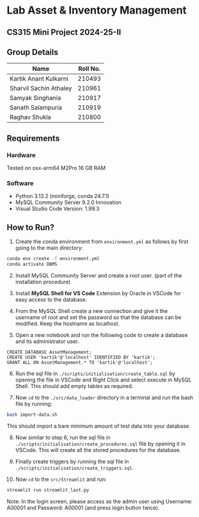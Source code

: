 # Lab Asset & Inventory Management

## CS315 Mini Project 2024-25-II

## Group Details

| Name                   | Roll No. |
| ---------------------- | -------- |
| Kartik Anant Kulkarni  | 210493   |
| Sharvil Sachin Athaley | 210961   |
| Samyak Singhania       | 210917   |
| Sanath Salampuria      | 210919   |
| Raghav Shukla          | 210800   |

## Requirements

### Hardware

Tested on osx-arm64 M2Pro 16 GB RAM

### Software

- Python 3.13.2 (miniforge, conda 24.7.1)
- MySQL Community Server 9.2.0 Innovation
- Visual Studio Code Version: 1.99.3

## How to Run?

1. Create the conda environment from `environment.yml` as follows by first going to the main directory:

```bash
conda env create -f environment.yml
conda activate DBMS
```

2. Install MySQL Community Server and create a root user. (part of the installation procedure)

3. Install **MySQL Shell for VS Code** Extension by Oracle in VSCode for easy access to the database.

4. From the MySQL Shell create a new connection and give it the username of root and set the password so that the database can be modified. Keep the hostname as localhost.

5. Open a new notebook and run the following code to create a database and its administrator user.

```
CREATE DATABASE AssetManagement;
CREATE USER 'kartik'@'localhost' IDENTIFIED BY 'kartik';
GRANT ALL ON AssetManagement.* TO 'kartik'@'localhost';
```

6. Run the sql file in `./scripts/initialisation/create_table.sql` by opening the file in VSCode and Right Click and select execute in MySQL Shell. This should add empty tables as required.

7. Now `cd` to the `./src/data_loader` directory in a terminal and run the bash file by running:

```bash
bash import-data.sh
```

This should import a bare minimum amount of test data into your database.

8. Now similar to step 6, run the sql file in `./scripts/initialisation/create_procedures.sql` file by opening it in VSCode. This will create all the stored procedures for the database.

9. Finally create triggers by running the sql file in `./scripts/initialisation/create_triggers.sql`.

10. Now `cd` to the `src/Streamlit` and run:

```bash
streamlit run streamlit_last.py
```

Note: In the login screen, please access as the admin user using Username: A00001 and Password: A00001 (and press login button twice).
